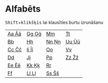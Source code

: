 Alfabēts
========

<kbd>Shift</kbd>+<kbd>klikšķis</kbd> lai klausīties burtu izrunāšanu

|                                            |                                            |                                             |                                             |
| ---                                        | ---                                        | ---                                         | ---                                         |
| [Aa Āā](https://youtu.be/riqfSaT8hJ0?t=4)  | [Gg Ģģ](https://youtu.be/riqfSaT8hJ0?t=42) | [Mm](https://youtu.be/riqfSaT8hJ0?t=91)     | [Tt](https://youtu.be/riqfSaT8hJ0?t=132)    |
| [Bb](https://youtu.be/riqfSaT8hJ0?t=11)    | [Hh](https://youtu.be/riqfSaT8hJ0?t=53)    | [Nn Ņņ](https://youtu.be/riqfSaT8hJ0?t=96)  | [Uu Ūū](https://youtu.be/riqfSaT8hJ0?t=136) |
| [Cc Čč](https://youtu.be/riqfSaT8hJ0?t=15) | [Ii Īī](https://youtu.be/riqfSaT8hJ0?t=58) | [Oo](https://youtu.be/riqfSaT8hJ0?t=107)    | [Vv](https://youtu.be/riqfSaT8hJ0?t=145)    |
| [Dd](https://youtu.be/riqfSaT8hJ0?t=26)    | [Jj](https://youtu.be/riqfSaT8hJ0?t=67)    | [Pp](https://youtu.be/riqfSaT8hJ0?t=112)    | [Zz Žž](https://youtu.be/riqfSaT8hJ0?t=149) |
| [Ee Ēē](https://youtu.be/riqfSaT8hJ0?t=30) | [Kk Ķķ](https://youtu.be/riqfSaT8hJ0?t=71) | [Rr](https://youtu.be/riqfSaT8hJ0?t=117)    |                                             |
| [Ff](https://youtu.be/riqfSaT8hJ0?t=37)    | [Ll Ļļ](https://youtu.be/riqfSaT8hJ0?t=80) | [Ss Šš](https://youtu.be/riqfSaT8hJ0?t=122) |                                             |
